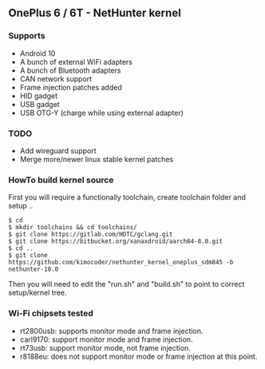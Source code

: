 
 ## OnePlus 6 / 6T - NetHunter kernel
 
 ### Supports
 * Android 10
 * A bunch of external WiFi adapters
 * A bunch of Bluetooth adapters
 * CAN network support
 * Frame injection patches added
 * HID gadget
 * USB gadget
 * USB OTG-Y (charge while using external adapter)
 
 ### TODO
 * Add wireguard support
 * Merge more/newer linux stable kernel patches

### HowTo build kernel source
First you will require a functionally toolchain, create toolchain folder and setup ..
```
$ cd
$ mkdir toolchains && cd toolchains/
$ git clone https://gitlab.com/HDTC/gclang.git
$ git clone https://bitbucket.org/xanaxdroid/aarch64-8.0.git
$ cd ..
$ git clone https://github.com/kimocoder/nethunter_kernel_oneplus_sdm845 -b nethunter-10.0
```
Then you will need to edit the "run.sh" and "build.sh" to point to correct setup/kernel tree.


 ### Wi-Fi chipsets tested
 * rt2800usb: supports monitor mode and frame injection.
 * carl9170: support monitor mode and frame injection.
 * rt73usb: support monitor mode, not frame injection.
 * r8188eu: does not support monitor mode or frame injection at this point.

